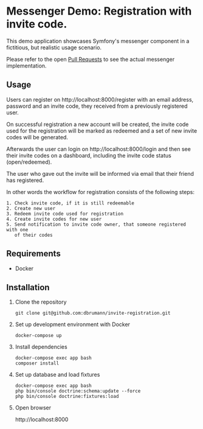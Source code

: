 Messenger Demo: Registration with invite code.
==============================================

This demo application showcases Symfony's messenger component in a fictitious,
but realistic usage scenario.

Please refer to the open [Pull Requests](https://github.com/dbrumann/invite-registration/pulls) to see the actual messenger implementation.

Usage
-----

Users can register on http://localhost:8000/register with an email address,
password and an invite code, they received from a previously registered user.

On successful registration a new account will be created, the invite code used
for the registration will be marked as redeemed and a set of new invite codes
will be generated.

Afterwards the user can login on http://localhost:8000/login and then see their
invite codes on a dashboard, including the invite code status (open/redeemed).

The user who gave out the invite will be informed via email that their friend
has registered.

In other words the workflow for registration consists of the following steps:

    1. Check invite code, if it is still redeemable
    2. Create new user
    3. Redeem invite code used for registration
    4. Create invite codes for new user
    5. Send notification to invite code owner, that someone registered with one
       of their codes

Requirements
------------

- Docker

Installation
------------

1. Clone the repository

    ```
    git clone git@github.com:dbrumann/invite-registration.git
    ```

1. Set up development environment with Docker

    ```
    docker-compose up
    ```

1. Install dependencies

    ```
    docker-compose exec app bash
    composer install
    ```

1. Set up database and load fixtures

    ```
    docker-compose exec app bash
    php bin/console doctrine:schema:update --force
    php bin/console doctrine:fixtures:load
    ```

1. Open browser

    http://localhost:8000
